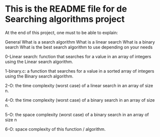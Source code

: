 # This is the README file for de Searching algorithms project
At the end of this project, one must to be able to explain:

General
What is a search algorithm
What is a linear search
What is a binary search
What is the best search algorithm to use depending on your needs

0-Linear search: function that searches for a value in an array of integers using the Linear search algorithm.

1-binary.c: a function that searches for a value in a sorted array of integers using the Binary search algorithm.

2-O: the time complexity (worst case) of a linear search in an array of size n.

4-O:  the time complexity (worst case) of a binary search in an array of size n.

5-O: the space complexity (worst case) of a binary search in an array of size n

6-O: space complexity of this function / algorithm.